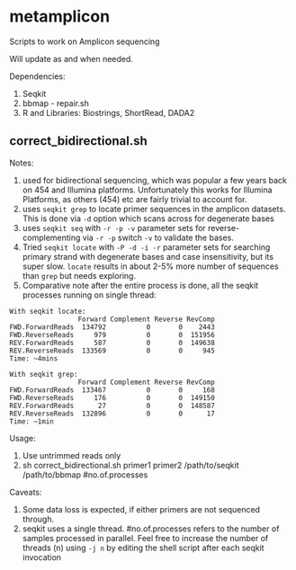 # metamplicon
Scripts to work on Amplicon sequencing

Will update as and when needed.

Dependencies:
1. Seqkit
2. bbmap - repair.sh
3. R and Libraries: Biostrings, ShortRead, DADA2

## correct_bidirectional.sh
Notes:
1. used for bidirectional sequencing, which was popular a few years back on 454 and Illumina platforms. Unfortunately this works for Illumina Platforms, as others (454) etc are fairly trivial to account for.
2. uses `seqkit grep` to locate primer sequences in the amplicon datasets. This is done via `-d` option which scans across for degenerate bases
3. uses `seqkit seq` with `-r -p -v` parameter sets for reverse-complementing via `-r -p` switch `-v` to validate the bases.
4. Tried `seqkit locate` with `-P -d -i -r` parameter sets for searching primary strand with degenerate bases and case insensitivity, but its super slow. `locate` results in about 2-5% more number of sequences than `grep` but needs exploring. 
5. Comparative note after the entire process is done, all the seqkit processes running on single thread:
````
With seqkit locate:
                 Forward Complement Reverse RevComp
FWD.ForwardReads  134792          0       0    2443
FWD.ReverseReads     979          0       0  151956
REV.ForwardReads     587          0       0  149638
REV.ReverseReads  133569          0       0     945
Time: ~4mins

With seqkit grep:
                 Forward Complement Reverse RevComp
FWD.ForwardReads  133467          0       0     168
FWD.ReverseReads     176          0       0  149150
REV.ForwardReads      27          0       0  148587
REV.ReverseReads  132896          0       0      17
Time: ~1min
````

Usage: 
1. Use untrimmed reads only
2. sh correct_bidirectional.sh primer1 primer2 /path/to/seqkit /path/to/bbmap #no.of.processes

Caveats: 
1. Some data loss is expected, if either primers are not sequenced through.
2. seqkit uses a single thread. #no.of.processes refers to the number of samples processed in parallel. Feel free to increase the number of threads (n) using `-j n` by editing the shell script after each seqkit invocation

#####
